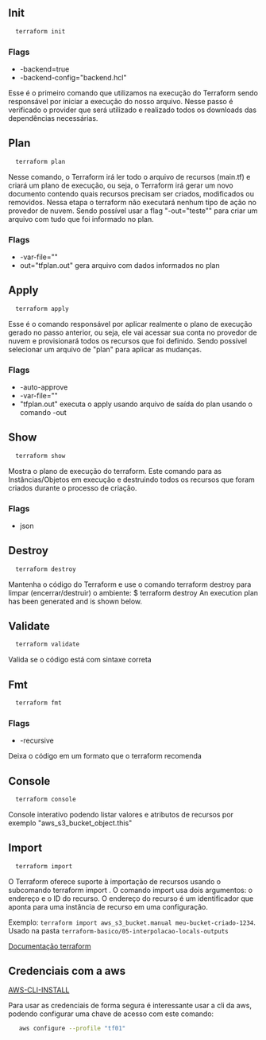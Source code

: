 ## Init

```bash
  terraform init
```

### Flags

- -backend=true
- -backend-config="backend.hcl"


Esse é o primeiro comando que utilizamos na execução do Terraform sendo responsável por iniciar a execução do nosso arquivo. Nesse passo é verificado o provider que será utilizado e realizado todos os downloads das dependências necessárias.

## Plan

```bash
  terraform plan
```

Nesse comando, o Terraform irá ler todo o arquivo de recursos (main.tf) e criará um plano de execução, ou seja, o Terraform irá gerar um novo documento contendo quais recursos precisam ser criados, modificados ou removidos. Nessa etapa o terraform não executará nenhum tipo de ação no provedor de nuvem. Sendo possível usar a flag "-out="teste"" para criar um arquivo com tudo que foi informado no plan.

### Flags

- -var-file=""
- out="tfplan.out" gera arquivo com dados informados no plan

## Apply

```bash
  terraform apply
```

Esse é o comando responsável por aplicar realmente o plano de execução gerado no passo anterior, ou seja, ele vai acessar sua conta no provedor de nuvem e provisionará todos os recursos que foi definido. Sendo possível selecionar um arquivo de "plan" para aplicar as mudanças.

### Flags

- -auto-approve
- -var-file=""
- "tfplan.out" executa o apply usando arquivo de saída do plan usando o comando -out

## Show

```bash
  terraform show
```

Mostra o plano de execução do terraform. Este comando para as Instâncias/Objetos em execução e destruindo todos os recursos que foram criados durante o processo de criação.

### Flags

- json

## Destroy

```bash
  terraform destroy
```

Mantenha o código do Terraform e use o comando terraform destroy para limpar (encerrar/destruir) o ambiente: $ terraform destroy An execution plan has been generated and is shown below.

## Validate

```bash
  terraform validate
```

Valida se o código está com sintaxe correta

## Fmt

```bash
  terraform fmt
```

### Flags

- -recursive

Deixa o código em um formato que o terraform recomenda

## Console

```bash
  terraform console
```

Console interativo podendo listar valores e atributos de recursos por exemplo "aws_s3_bucket_object.this"

## Import

```bash
  terraform import
```

O Terraform oferece suporte à importação de recursos usando o subcomando terraform import . O comando import usa dois argumentos: o endereço e o ID do recurso. O endereço do recurso é um identificador que aponta para uma instância de recurso em uma configuração.

Exemplo: ``` terraform import aws_s3_bucket.manual meu-bucket-criado-1234 ```. Usado na pasta `terraform-basico/05-interpolacao-locals-outputs`

[Documentação terraform](https://registry.terraform.io/)

## Credenciais com a aws

[AWS-CLI-INSTALL](https://docs.aws.amazon.com/cli/latest/userguide/getting-started-install.html)

Para usar as credenciais de forma segura é interessante usar a cli da aws, podendo configurar uma chave de acesso com este comando:

```bash
   aws configure --profile "tf01"
```
